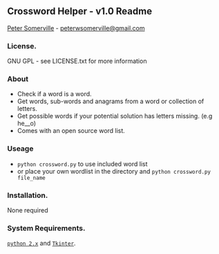 ## Crossword Helper - v1.0 Readme
[Peter Somerville](http://www.pedros-stuffs.com) - peterwsomerville@gmail.com

### License.
GNU GPL - see LICENSE.txt for more information

### About

- Check if a word is a word.
- Get words, sub-words and anagrams from a word or collection of letters.
- Get possible words if your potential solution has letters missing. (e.g he__o)
- Comes with an open source word list.

### Useage

- `python crossword.py` to use included word list 
- or place your own wordlist in the directory and `python crossword.py file_name`

### Installation.
None required

### System Requirements.
[`python 2.x`](http://www.python.org) and [`Tkinter`](https://wiki.python.org/moin/TkInter).